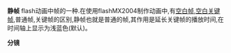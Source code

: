 **静帧**
flash动画中帧的一种.在使用flashMX2004制作动画中,有[空白帧](https://baike.baidu.com/item/%E7%A9%BA%E7%99%BD%E5%B8%A7),[空白关键帧](https://baike.baidu.com/item/%E7%A9%BA%E7%99%BD%E5%85%B3%E9%94%AE%E5%B8%A7),普通帧,关键帧的区别,静帧也就是普通的帧,其作用是延长关键帧的播放时间,在时间轴上显示为浅蓝色(默认)。

**分镜**
